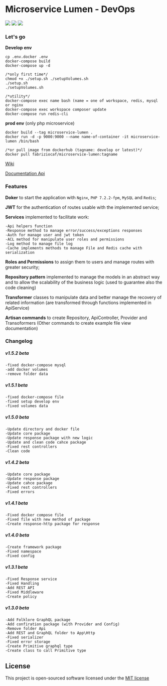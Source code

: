 # Microservice Lumen - DevOps 
![](https://img.shields.io/badge/version-1.5.2--beta-green.svg)
![](https://img.shields.io/badge/docker--compose-build-blue.svg)
![](https://img.shields.io/badge/docker-build-blue.svg)

### Let's go
**Develop env**
    
    cp .env.docker .env
    docker-compose build
    docker-compose up -d
    
    /*only first time*/
    chmod +x ./setup.sh ./setupVolumes.sh
    ./setup.sh
    ./setupVolumes.sh
    
    /*utility*/
    docker-compose exec name bash (name = one of workspace, redis, mysql or nginx
    docker-compose exec workspace composer update
    docker-compose run redis-cli
    
**prod env** (only php microservice)
    
    docker build --tag microservice-lumen .
    docker run -d -p 9000:9000 --name name-of-container -it microservice-lumen /bin/bash

    /*or pull image from dockerhub (tagname: develop or latest)*/
    docker pull fabriziocaf/microservice-lumen:tagname
    
[Wiki](https://github.com/FabrizioCafolla/microservice-lumen/wiki)

[Documentation Api](https://fabriziocafolla.com/docs/microservice-lumen/)

### Features 

**Doker** to start the application with `Nginx`, `PHP 7.2.2-fpm`, `MySQL` and `Redis`;

**JWT** for the authentication of routes usable with the implemented service;

**Services** implemented to facilitate work:

    -Api helpers function
    -Response method to manage error/success/exceptions responses
    -Auth for manage user and jwt token
    -ACL method for manipulate user roles and permissions
    -Log method to manage file log
    -Cache implements methods to manage File and Redis cache with serialization
    
**Roles and Permissions** to assign them to users and manage routes with greater security;

**Repository pattern** implemented to manage the models in an abstract way and to allow the scalability of the business logic (used to guarantee also the code cleaning)

**Transformer** classes to manipulate data and better manage the recovery of related information (are transformed through functions implemented in ApiService)
  
**Artisan commands** to create Repository, ApiController, Provider and Transoformers (Other commands to create example file view documentation)

### Changelog

  ##### v1.5.2 beta
    -fixed docker-compose mysql
    -add docker volumes
    -remove folder data
    
  ##### v1.5.1 beta
    -fixed docker-compose file
    -fixed setup develop env
    -fixed volumes data
    
  ##### v1.5.0 beta
    -Update directory and docker file
    -Update core package 
    -Update response package with new logic 
    -Update and clean code cahce package 
    -Fixed rest controllers
    -Clean code
    
  ##### v1.4.2 beta
    -Update core package 
    -Update response package 
    -Update cahce package 
    -Fixed rest controllers
    -Fixed errors
  
  ##### v1.4.1 beta
    -Fixed docker compose file
    -Fixed file with new method of package
    -Create response-http package for response
  
  ##### v1.4.0 beta
    -Create framework package
    -Fixed namespace
    -Fixed config
  
  ##### v1.3.1 beta
    -Fixed Response service
    -Fixed Handling
    -Add REST API
    -Fixed Middleware
    -Create policy
    
  ##### v1.3.0 beta
    -Add Folklore GraphQL package 
    -Add confiration package (with Provider and Config)
    -Remove folder Api
    -Add REST and GraphQL folder to App\Http
    -Fixed serializer
    -Fixed error storage
    -Create Primitive graphql type
    -Create class to call Primitive type 

## License

This project is open-sourced software licensed under the [MIT license](http://opensource.org/licenses/MIT)

